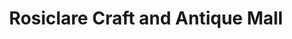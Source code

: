 ---
title: "Rosiclare Craft and Antique Mall"
url: /rosiclare/rosiclare-craft-and-antique-mall/
shop: Allgemein
---